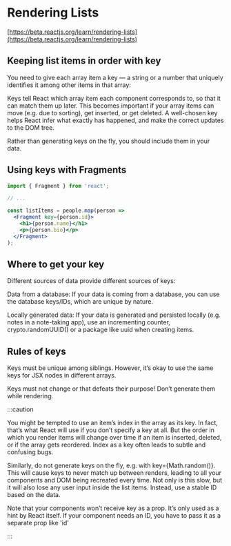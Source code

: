 # Rendering Lists 

[https://beta.reactjs.org/learn/rendering-lists](https://beta.reactjs.org/learn/rendering-lists)

## Keeping list items in order with key

You need to give each array item a key — a string or a number that uniquely identifies it among other items in that array:

Keys tell React which array item each component corresponds to, so that it can match them up later. This becomes important if your array items can move (e.g. due to sorting), get inserted, or get deleted. A well-chosen key helps React infer what exactly has happened, and make the correct updates to the DOM tree.

Rather than generating keys on the fly, you should include them in your data. 

## Using keys with Fragments

```jsx title='Using keys with Fragments'
import { Fragment } from 'react';

// ...

const listItems = people.map(person =>
  <Fragment key={person.id}>
    <h1>{person.name}</h1>
    <p>{person.bio}</p>
  </Fragment>
);
```

## Where to get your key

Different sources of data provide different sources of keys:

Data from a database: If your data is coming from a database, you can use the database keys/IDs, which are unique by nature.

Locally generated data: If your data is generated and persisted locally (e.g. notes in a note-taking app), use an incrementing counter, crypto.randomUUID() or a package like uuid when creating items.

## Rules of keys 

Keys must be unique among siblings. However, it’s okay to use the same keys for JSX nodes in different arrays.

Keys must not change or that defeats their purpose! Don’t generate them while rendering.

:::caution

You might be tempted to use an item’s index in the array as its key. In fact, that’s what React will use if you don’t specify a key at all. But the order in which you render items will change over time if an item is inserted, deleted, or if the array gets reordered. Index as a key often leads to subtle and confusing bugs.

Similarly, do not generate keys on the fly, e.g. with key={Math.random()}. This will cause keys to never match up between renders, leading to all your components and DOM being recreated every time. Not only is this slow, but it will also lose any user input inside the list items. Instead, use a stable ID based on the data.

Note that your components won’t receive key as a prop. It’s only used as a hint by React itself. If your component needs an ID, you have to pass it as a separate prop like 'id'

:::


